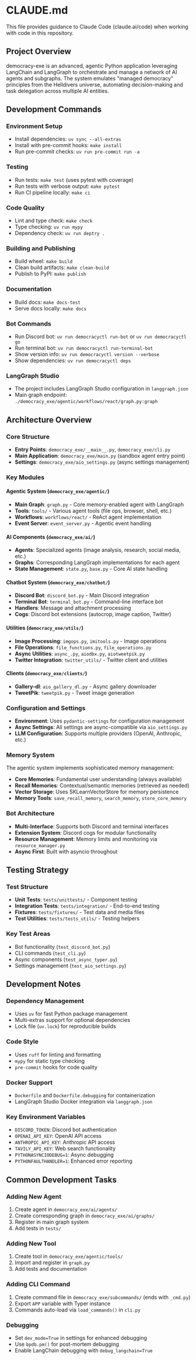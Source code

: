 # CLAUDE.md

This file provides guidance to Claude Code (claude.ai/code) when working with code in this repository.

## Project Overview

democracy-exe is an advanced, agentic Python application leveraging LangChain and LangGraph to orchestrate and manage a network of AI agents and subgraphs. The system emulates "managed democracy" principles from the Helldivers universe, automating decision-making and task delegation across multiple AI entities.

## Development Commands

### Environment Setup
- Install dependencies: `uv sync --all-extras`
- Install with pre-commit hooks: `make install`
- Run pre-commit checks: `uv run pre-commit run -a`

### Testing
- Run tests: `make test` (uses pytest with coverage)
- Run tests with verbose output: `make pytest`
- Run CI pipeline locally: `make ci`

### Code Quality
- Lint and type check: `make check`
- Type checking: `uv run mypy`
- Dependency check: `uv run deptry .`

### Building and Publishing
- Build wheel: `make build`
- Clean build artifacts: `make clean-build`
- Publish to PyPI: `make publish`

### Documentation
- Build docs: `make docs-test`
- Serve docs locally: `make docs`

### Bot Commands
- Run Discord bot: `uv run democracyctl run-bot` or `uv run democracyctl go`
- Run terminal bot: `uv run democracyctl run-terminal-bot`
- Show version info: `uv run democracyctl version --verbose`
- Show dependencies: `uv run democracyctl deps`

### LangGraph Studio
- The project includes LangGraph Studio configuration in `langgraph.json`
- Main graph endpoint: `./democracy_exe/agentic/workflows/react/graph.py:graph`

## Architecture Overview

### Core Structure
- **Entry Points**: `democracy_exe/__main__.py`, `democracy_exe/cli.py`
- **Main Application**: `democracy_exe/main.py` (sandbox agent entry point)
- **Settings**: `democracy_exe/aio_settings.py` (async settings management)

### Key Modules

#### Agentic System (`democracy_exe/agentic/`)
- **Main Graph**: `graph.py` - Core memory-enabled agent with LangGraph
- **Tools**: `tools/` - Various agent tools (file ops, browser, shell, etc.)
- **Workflows**: `workflows/react/` - ReAct agent implementation
- **Event Server**: `event_server.py` - Agentic event handling

#### AI Components (`democracy_exe/ai/`)
- **Agents**: Specialized agents (image analysis, research, social media, etc.)
- **Graphs**: Corresponding LangGraph implementations for each agent
- **State Management**: `state.py`, `base.py` - Core AI state handling

#### Chatbot System (`democracy_exe/chatbot/`)
- **Discord Bot**: `discord_bot.py` - Main Discord integration
- **Terminal Bot**: `terminal_bot.py` - Command-line interface bot
- **Handlers**: Message and attachment processing
- **Cogs**: Discord bot extensions (autocrop, image caption, Twitter)

#### Utilities (`democracy_exe/utils/`)
- **Image Processing**: `imgops.py`, `imitools.py` - Image operations
- **File Operations**: `file_functions.py`, `file_operations.py`
- **Async Utilities**: `async_.py`, `aiodbx.py`, `aiotweetpik.py`
- **Twitter Integration**: `twitter_utils/` - Twitter client and utilities

#### Clients (`democracy_exe/clients/`)
- **Gallery-dl**: `aio_gallery_dl.py` - Async gallery downloader
- **TweetPik**: `tweetpik.py` - Tweet image generation

### Configuration and Settings
- **Environment**: Uses `pydantic-settings` for configuration management
- **Async Settings**: All settings are async-compatible via `aio_settings.py`
- **LLM Configuration**: Supports multiple providers (OpenAI, Anthropic, etc.)

### Memory System
The agentic system implements sophisticated memory management:
- **Core Memories**: Fundamental user understanding (always available)
- **Recall Memories**: Contextual/semantic memories (retrieved as needed)
- **Vector Storage**: Uses SKLearnVectorStore for memory persistence
- **Memory Tools**: `save_recall_memory`, `search_memory`, `store_core_memory`

### Bot Architecture
- **Multi-Interface**: Supports both Discord and terminal interfaces
- **Extension System**: Discord cogs for modular functionality
- **Resource Management**: Memory limits and monitoring via `resource_manager.py`
- **Async First**: Built with asyncio throughout

## Testing Strategy

### Test Structure
- **Unit Tests**: `tests/unittests/` - Component testing
- **Integration Tests**: `tests/integration/` - End-to-end testing
- **Fixtures**: `tests/fixtures/` - Test data and media files
- **Test Utilities**: `tests/tests_utils/` - Testing helpers

### Key Test Areas
- Bot functionality (`test_discord_bot.py`)
- CLI commands (`test_cli.py`)
- Async components (`test_async_typer.py`)
- Settings management (`test_aio_settings.py`)

## Development Notes

### Dependency Management
- Uses `uv` for fast Python package management
- Multi-extras support for optional dependencies
- Lock file (`uv.lock`) for reproducible builds

### Code Style
- Uses `ruff` for linting and formatting
- `mypy` for static type checking
- `pre-commit` hooks for code quality

### Docker Support
- `Dockerfile` and `Dockerfile.debugging` for containerization
- LangGraph Studio Docker integration via `langgraph.json`

### Key Environment Variables
- `DISCORD_TOKEN`: Discord bot authentication
- `OPENAI_API_KEY`: OpenAI API access
- `ANTHROPIC_API_KEY`: Anthropic API access
- `TAVILY_API_KEY`: Web search functionality
- `PYTHONASYNCIODEBUG=1`: Async debugging
- `PYTHONFAULTHANDLER=1`: Enhanced error reporting

## Common Development Tasks

### Adding New Agent
1. Create agent in `democracy_exe/ai/agents/`
2. Create corresponding graph in `democracy_exe/ai/graphs/`
3. Register in main graph system
4. Add tests in `tests/`

### Adding New Tool
1. Create tool in `democracy_exe/agentic/tools/`
2. Import and register in `graph.py`
3. Add tests and documentation

### Adding CLI Command
1. Create command file in `democracy_exe/subcommands/` (ends with `_cmd.py`)
2. Export `APP` variable with Typer instance
3. Commands auto-load via `load_commands()` in `cli.py`

### Debugging
- Set `dev_mode=True` in settings for enhanced debugging
- Use `bpdb.pm()` for post-mortem debugging
- Enable LangChain debugging with `debug_langchain=True`
